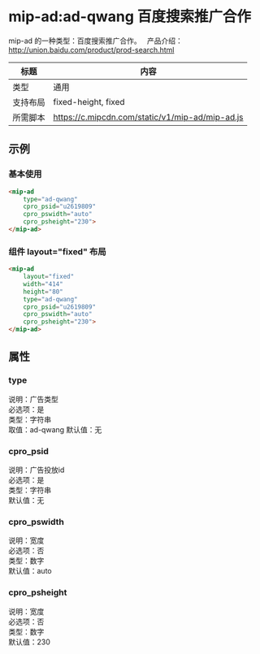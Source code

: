 # mip-ad:ad-qwang 百度搜索推广合作

mip-ad 的一种类型：百度搜索推广合作。  
产品介绍：http://union.baidu.com/product/prod-search.html

标题|内容
----|----
类型|通用
支持布局|fixed-height, fixed
所需脚本|https://c.mipcdn.com/static/v1/mip-ad/mip-ad.js

## 示例

### 基本使用

```html
<mip-ad 
	type="ad-qwang" 
	cpro_psid="u2619809" 
	cpro_pswidth="auto" 
	cpro_psheight="230">
</mip-ad>
```

### 组件 layout="fixed" 布局

```html
<mip-ad 
	layout="fixed" 
	width="414" 
	height="80" 
	type="ad-qwang" 
	cpro_psid="u2619809" 
	cpro_pswidth="auto" 
	cpro_psheight="230">
</mip-ad>
```

## 属性

### type

说明：广告类型  
必选项：是  
类型：字符串  
取值：ad-qwang 
默认值：无

### cpro_psid

说明：广告投放id  
必选项：是  
类型：字符串  
默认值：无

### cpro_pswidth

说明：宽度  
必选项：否  
类型：数字  
默认值：auto

### cpro_psheight

说明：宽度  
必选项：否  
类型：数字  
默认值：230
